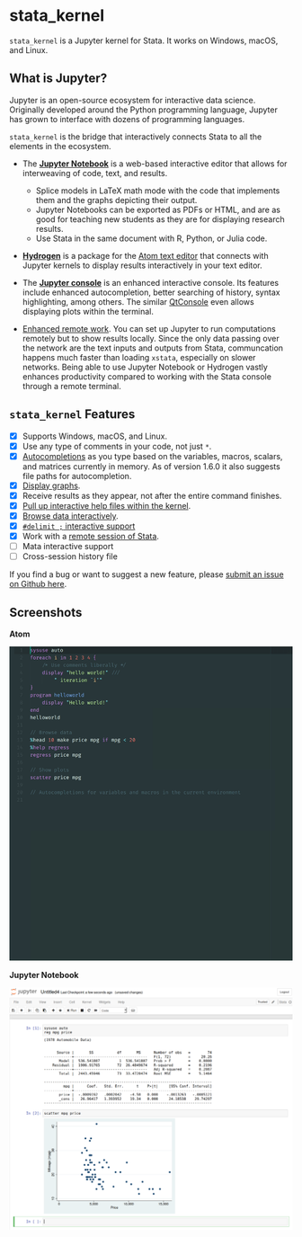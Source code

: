 # stata_kernel

`stata_kernel` is a Jupyter kernel for Stata. It works on Windows, macOS, and
Linux.

## What is Jupyter?

Jupyter is an open-source ecosystem for interactive data science. Originally
developed around the Python programming language, Jupyter has grown to interface
with dozens of programming languages.

`stata_kernel` is the bridge that interactively connects Stata to all the
elements in the ecosystem.

- The [**Jupyter Notebook**](using_jupyter/notebook.md) is a web-based interactive editor that allows for interweaving of code, text, and results.

    - Splice models in LaTeX math mode with the code that implements them and the graphs depicting their output.
    - Jupyter Notebooks can be exported as PDFs or HTML, and are as good for teaching new students as they are for displaying research results.
    - Use Stata in the same document with R, Python, or Julia code.

- [**Hydrogen**](using_jupyter/atom.md) is a package for the [Atom text editor](https://atom.io) that connects with Jupyter kernels to display results interactively in your text editor.
- The [**Jupyter console**](using_jupyter/console.md) is an enhanced interactive console. Its features include enhanced autocompletion, better searching of history, syntax highlighting, among others. The similar [QtConsole](using_jupyter/qtconsole.md) even allows displaying plots within the terminal.
- [Enhanced remote work](using_jupyter/remote.md). You can set up Jupyter to run computations remotely but to show results locally. Since the only data passing over the network are the text inputs and outputs from Stata, communcation happens much faster than loading `xstata`, especially on slower networks. Being able to use Jupyter Notebook or Hydrogen vastly enhances productivity compared to working with the Stata console through a remote terminal.

## `stata_kernel` Features

- [x] Supports Windows, macOS, and Linux.
- [x] Use any type of comments in your code, not just `*`.
- [x] [Autocompletions](using_stata_kernel/intro#autocompletion) as you type based on the variables, macros, scalars, and matrices currently in memory. As of version 1.6.0 it also suggests file paths for autocompletion.
- [x] [Display graphs](using_stata_kernel/intro/#displaying-graphs).
- [x] Receive results as they appear, not after the entire command finishes.
- [x] [Pull up interactive help files within the kernel](using_stata_kernel/magics#help).
- [x] [Browse data interactively](using_stata_kernel/magics#browse).
- [x] [`#delimit ;` interactive support](using_stata_kernel/intro#delimit-mode)
- [x] Work with a [remote session of Stata](using_jupyter/remote).
- [ ] Mata interactive support
- [ ] Cross-session history file

If you find a bug or want to suggest a new feature, please
[submit an issue on Github here](https://github.com/kylebarron/stata_kernel/issues/new/choose).

## Screenshots

**Atom**

![Atom](img/stata_kernel_example.gif)

**Jupyter Notebook**

![Jupyter Notebook](img/jupyter_notebook.png)
